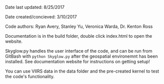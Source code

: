 Date last updated: 8/25/2017

Date created/concieved: 3/10/2017

Code authors: Ryan Avery, Stanley Yu, Veronica Warda, Dr. Kenton Ross

Documentation is in the build folder, double click index.html to open the website.

Skyglow.py handles the user interface of the code, and can be run from GitBash with `python Skyglow.py` after the geospatial environemnt has been installed. See documentation website for instructions on getting setup!

You can use VIIRS data in the data folder and the pre-created kernel to test the code's functionality.